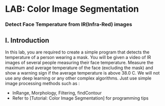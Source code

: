 # LAB: Color Image Segmentation 
### Detect Face Temperature from IR(Infra-Red) images

## I. Introduction
In this lab, you are required to create a simple program that detects the temperature of a person wearing a mask. You will be given a video of IR images of several people measuring their face temperature. Measure the maximum and average temperature of the face (excluding the mask) and show a warning sign if the average temperature is above 38.0 C.
We will not use any deep learning or any other complex algorithms. Just use simple image processing methods such as :  
*	InRange, Morphology, Filtering, findContour
*	Refer to [Tutorial: Color Image Segmentation] for programming tips
